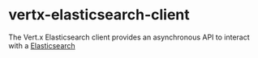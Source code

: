 # vertx-elasticsearch-client

The Vert.x Elasticsearch client provides an asynchronous API to interact with a [Elasticsearch](https://www.elastic.co/)
